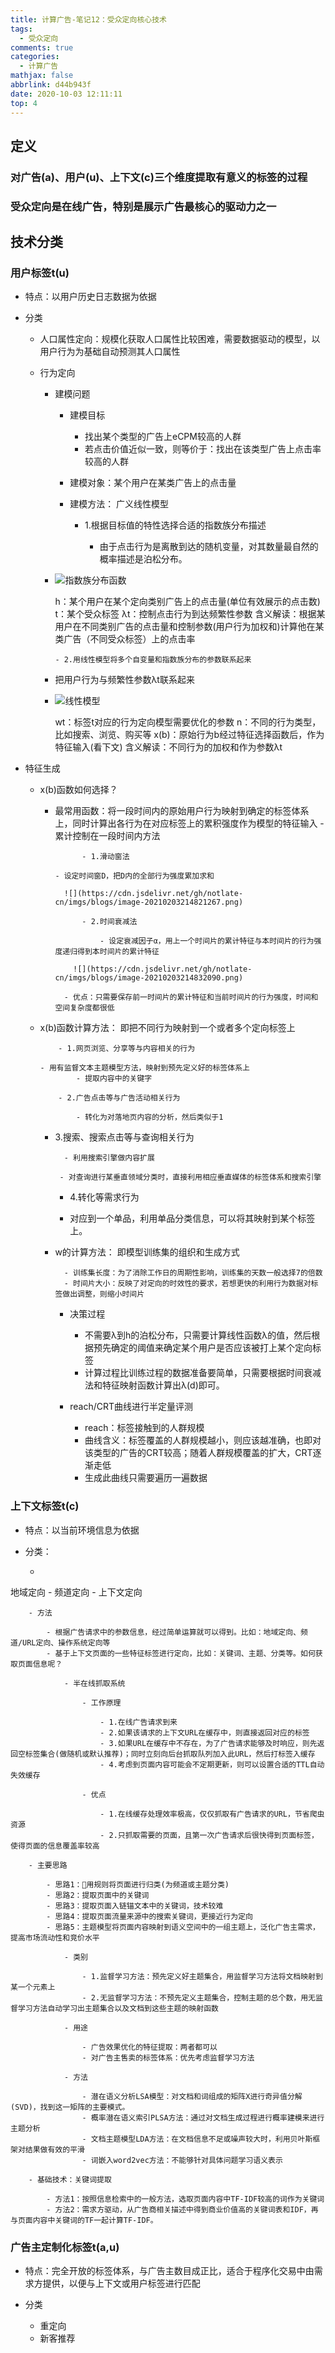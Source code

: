 ```yaml
---
title: 计算广告-笔记12：受众定向核心技术
tags:
  - 受众定向
comments: true
categories:
  - 计算广告
mathjax: false
abbrlink: d44b943f
date: 2020-10-03 12:11:11
top: 4
---
```


## 定义

### 对广告(a)、用户(u)、上下文(c)三个维度提取有意义的标签的过程

### 受众定向是在线广告，特别是展示广告最核心的驱动力之一

## 技术分类

### 用户标签t(u)

- 特点：以用户历史日志数据为依据
- 分类

	- 人口属性定向：规模化获取人口属性比较困难，需要数据驱动的模型，以用户行为为基础自动预测其人口属性
	- 行为定向

		- 建模问题

		  - 建模目标

		  	- 找出某个类型的广告上eCPM较高的人群
		  	- 若点击价值近似一致，则等价于：找出在该类型广告上点击率较高的人群

		  - 建模对象：某个用户在某类广告上的点击量
		  - 建模方法：
    广义线性模型

		    - 1.根据目标值的特性选择合适的指数族分布描述

		      - 由于点击行为是离散到达的随机变量，对其数量最自然的概率描述是泊松分布。
		
      - ![指数族分布函数](https://cdn.jsdelivr.net/gh/notlate-cn/imgs/blogs/image-20210203214655867.png)

        h：某个用户在某个定向类别广告上的点击量(单位有效展示的点击数)
        t：某个受众标签
		        λt：控制点击行为到达频繁性参数
        含义解读：根据某用户在不同类别广告的点击量和控制参数(用户行为加权和)计算他在某类广告（不同受众标签）上的点击率
		
		    - 2.用线性模型将多个自变量和指数族分布的参数联系起来

      - 把用户行为与频繁性参数λt联系起来

      - ![线性模型](https://cdn.jsdelivr.net/gh/notlate-cn/imgs/blogs/image-20210203214736751.png)
		
        wt：标签t对应的行为定向模型需要优化的参数
		        n：不同的行为类型，比如搜索、浏览、购买等
        x(b)：原始行为b经过特征选择函数后，作为特征输入(看下文)
		        含义解读：不同行为的加权和作为参数λt
	
- 特征生成
		
  - x(b)函数如何选择？
		
    - 最常用函数：将一段时间内的原始用户行为映射到确定的标签体系上，同时计算出各行为在对应标签上的累积强度作为模型的特征输入
		    - 累计控制在一段时间内方法

		    	- 1.滑动窗法
		
    	  - 设定时间窗D，把D内的全部行为强度累加求和
		
    	    ![](https://cdn.jsdelivr.net/gh/notlate-cn/imgs/blogs/image-20210203214821267.png)

		    	- 2.时间衰减法
    	
		    		- 设定衰减因子α，用上一个时间片的累计特征与本时间片的行为强度递归得到本时间片的累计特征
		    		
    		  ![](https://cdn.jsdelivr.net/gh/notlate-cn/imgs/blogs/image-20210203214832090.png)
		    		
    		- 优点：只需要保存前一时间片的累计特征和当前时间片的行为强度，时间和空间复杂度都很低
		
  - x(b)函数计算方法：
		  即把不同行为映射到一个或者多个定向标签上

		  	- 1.网页浏览、分享等与内容相关的行为
		  	
  	  	- 用有监督文本主题模型方法，映射到预先定义好的标签体系上
		  		- 提取内容中的关键字
  	
		  	- 2.广告点击等与广告活动相关行为
  	
		  		- 转化为对落地页内容的分析，然后类似于1

  	- 3.搜索、搜索点击等与查询相关行为
		
		   	- 利用搜索引擎做内容扩展
  	
		   - 对查询进行某垂直领域分类时，直接利用相应垂直媒体的标签体系和搜索引擎
  	
		- 4.转化等需求行为
		
  		- 对应到一个单品，利用单品分类信息，可以将其映射到某个标签上。
		
    - w的计算方法：
		即模型训练集的组织和生成方式
		
		  	- 训练集长度：为了消除工作日的周期性影响，训练集的天数一般选择7的倍数
		  	- 时间片大小：反映了对定向的时效性的要求，若想更快的利用行为数据对标签做出调整，则缩小时间片
		
		- 决策过程
		
			- 不需要λ到h的泊松分布，只需要计算线性函数λ的值，然后根据预先确定的阈值来确定某个用户是否应该被打上某个定向标签
			- 计算过程比训练过程的数据准备要简单，只需要根据时间衰减法和特征映射函数计算出λ(d)即可。
		
		- reach/CRT曲线进行半定量评测
		
			- reach：标签接触到的人群规模
			- 曲线含义：标签覆盖的人群规模越小，则应该越准确，也即对该类型的广告的CRT较高；随着人群规模覆盖的扩大，CRT逐渐走低
			- 生成此曲线只需要遍历一遍数据

### 上下文标签t(c)

- 特点：以当前环境信息为依据
- 分类：

	- 
地域定向
	- 频道定向
	- 上下文定向

		- 方法

			- 根据广告请求中的参数信息，经过简单运算就可以得到。比如：地域定向、频道/URL定向、操作系统定向等
			- 基于上下文页面的一些特征标签进行定向，比如：关键词、主题、分类等。如何获取页面信息呢？

				- 半在线抓取系统

					- 工作原理

						- 1.在线广告请求到来
						- 2.如果该请求的上下文URL在缓存中，则直接返回对应的标签
						- 3.如果URL在缓存中不存在，为了广告请求能够及时响应，则先返回空标签集合(做随机或默认推荐)；同时立刻向后台抓取队列加入此URL，然后打标签入缓存
						- 4.考虑到页面内容可能会不定期更新，则可以设置合适的TTL自动失效缓存

					- 优点

						- 1.在线缓存处理效率极高，仅仅抓取有广告请求的URL，节省爬虫资源
						- 2.只抓取需要的页面，且第一次广告请求后很快得到页面标签，使得页面的信息覆盖率较高

		- 主要思路

			- 思路1：用规则将页面进行归类(为频道或主题分类)
			- 思路2：提取页面中的关键词
			- 思路3：提取页面入链锚文本中的关键词，技术较难
			- 思路4：提取页面流量来源中的搜索关键词，更接近行为定向
			- 思路5：主题模型将页面内容映射到语义空间中的一组主题上，泛化广告主需求，提高市场流动性和竞价水平

				- 类别

					- 1.监督学习方法：预先定义好主题集合，用监督学习方法将文档映射到某一个元素上
					- 2.无监督学习方法：不预先定义主题集合，控制主题的总个数，用无监督学习方法自动学习出主题集合以及文档到这些主题的映射函数

				- 用途

					- 广告效果优化的特征提取：两者都可以
					- 对广告主售卖的标签体系：优先考虑监督学习方法

				- 方法

					- 潜在语义分析LSA模型：对文档和词组成的矩阵X进行奇异值分解(SVD)，找到这一矩阵的主要模式。
					- 概率潜在语义索引PLSA方法：通过对文档生成过程进行概率建模来进行主题分析
					- 文档主题模型LDA方法：在文档信息不足或噪声较大时，利用贝叶斯框架对结果做有效的平滑
					- 词嵌入word2vec方法：不能够针对具体问题学习语义表示

		- 基础技术：关键词提取

			- 方法1：按照信息检索中的一般方法，选取页面内容中TF-IDF较高的词作为关键词
			- 方法2：需求方驱动，从广告商相关描述中得到商业价值高的关键词表和IDF，再与页面内容中关键词的TF一起计算TF-IDF。

### 广告主定制化标签t(a,u)

- 特点：完全开放的标签体系，与广告主数目成正比，适合于程序化交易中由需求方提供，以便与上下文或用户标签进行匹配
- 分类

	- 重定向
	- 新客推荐


